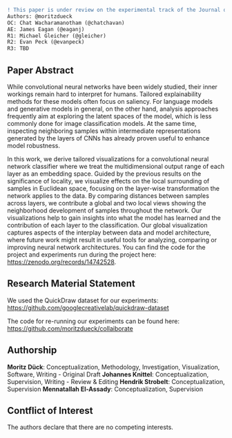 ```diff
! This paper is under review on the experimental track of the Journal of Visualization and Interaction.
Authors: @moritzdueck
OC: Chat Wacharamanotham (@chatchavan)
AE: James Eagan (@eaganj)
R1: Michael Gleicher (@gleicher)
R2: Evan Peck (@evanpeck)
R3: TBD
```

## Paper Abstract

While convolutional neural networks have been widely studied, their inner workings remain hard to interpret for humans. Tailored explainability methods for these models often focus on saliency. For language models and generative models in general, on the other hand, analysis approaches frequently aim at exploring the latent spaces of the model, which is less commonly done for image classification models. At the same time, inspecting neighboring samples within intermediate representations generated by the layers of CNNs has already proven useful to enhance model robustness.

In this work, we derive tailored visualizations for a convolutional neural network classifier where we treat the multidimensional output range of each layer as an embedding space. Guided by the previous results on the significance of locality, we visualize effects on the local surrounding of samples in Euclidean space, focusing on the layer-wise transformation the network applies to the data. By comparing distances between samples across layers, we contribute a global and two local views showing the neighborhood development of samples throughout the network. Our visualizations help to gain insights into what the model has learned and the contribution of each layer to the classification. Our global visualization captures aspects of the interplay between data and model architecture, where future work might result in useful tools for analyzing, comparing or improving neural network architectures. You can find the code for the project and experiments run during the project here: https://zenodo.org/records/14742528.


## Research Material Statement

We used the QuickDraw dataset for our experiments: https://github.com/googlecreativelab/quickdraw-dataset

The code for re-running our experiments can be found here: https://github.com/moritzdueck/collaiborate

## Authorship

**Moritz Dück**: Conceptualization, Methodology, Investigation, Visualization, Software, Writing - Original Draft **Johannes Knittel**: Conceptualization, Supervision, Writing - Review & Editing **Hendrik Strobelt**: Conceptualization, Supervision **Mennatallah El-Assady**: Conceptualization, Supervision 

## Contflict of Interest

The authors declare that there are no competing interests.
